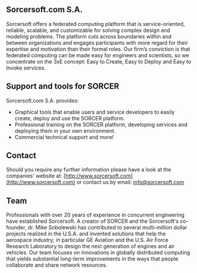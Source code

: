 ## Sorcersoft.com S.A.

Sorcersoft offers a federated computing platform that is service-oriented, reliable, scalable, and customizable for solving complex design and modeling problems. The platform cuts across boundaries within and between organizations and engages participants with more regard for their expertise and motivation than their formal roles. Our firm’s conviction is that federated computing can be made easy for engineers and scientists, so we concentrate on the 3xE concept: Easy to Create, Easy to Deploy and Easy to Invoke services.

## Support and tools for SORCER

Sorcersoft.com S.A. provides:

+   Graphical tools that enable users and service developers to easily create, deploy and use the SORCER platform.
+   Professional training on the SORCER platform, developing services and deploying them in your own environment.
+   Commercial technical support and more!

## Contact
Should you require any further information please have a look at the companies' website at: [http://www.sorcersoft.com](http://www.sorcersoft.com) or contact us by email: info@sorcersoft.com

## Team
Professionals with over 20 years of experience in concurrent engineering have established Sorcersoft. A creator of SORCER and the Sorcersoft's co-founder, dr. Mike Sobolewski has contributed to several multi-million dollar projects realized in the U.S.A. and invented solutions that help the aerospace industry; in particular GE Aviation and the U.S. Air Force Research Laboratory to design the next generation of engines and air vehicles. Our team focuses on innovations in globally distributed computing that yields substantial long-term improvements in the ways that people collaborate and share network resources.
